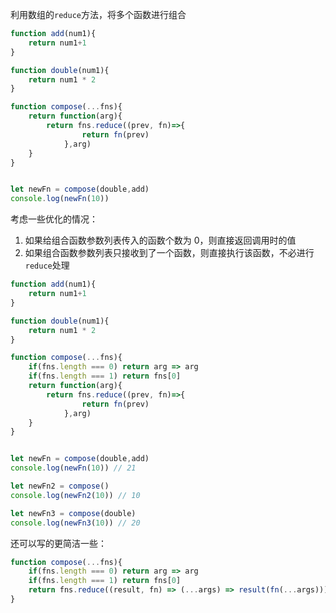 
利用数组的`reduce`方法，将多个函数进行组合


```javascript
function add(num1){
    return num1+1
}

function double(num1){
    return num1 * 2
}

function compose(...fns){
    return function(arg){
        return fns.reduce((prev, fn)=>{
                return fn(prev)
            },arg)
    }
}


let newFn = compose(double,add)
console.log(newFn(10))
```

考虑一些优化的情况：

1. 如果给组合函数参数列表传入的函数个数为 0，则直接返回调用时的值
2. 如果组合函数参数列表只接收到了一个函数，则直接执行该函数，不必进行`reduce`处理

```javascript
function add(num1){
    return num1+1
}

function double(num1){
    return num1 * 2
}

function compose(...fns){
    if(fns.length === 0) return arg => arg
    if(fns.length === 1) return fns[0]
    return function(arg){
        return fns.reduce((prev, fn)=>{
                return fn(prev)
            },arg)
    }
}


let newFn = compose(double,add)
console.log(newFn(10)) // 21

let newFn2 = compose()
console.log(newFn2(10)) // 10

let newFn3 = compose(double)
console.log(newFn3(10)) // 20
```

还可以写的更简洁一些：

```javascript
function compose(...fns){
    if(fns.length === 0) return arg => arg
    if(fns.length === 1) return fns[0]
    return fns.reduce((result, fn) => (...args) => result(fn(...args)))
}
```